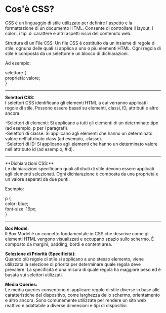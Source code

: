 <h1>Cos'è CSS?</h1>
CSS è un linguaggio di stile utilizzato per definire l'aspetto e la formattazione di un documento HTML.
Consente di controllare il layout, i colori, i tipi di carattere e altri aspetti visivi del contenuto web.

Struttura di un File CSS:
Un file CSS è costituito da un insieme di regole di stile, ognuna delle quali si applica a uno o più elementi HTML.
Ogni regola di stile è composta da un selettore e un blocco di dichiarazioni.

Ad esempio:

selettore {<br>
proprietà: valore;<br>
}

<hr>

**Selettori CSS:** <br>
I selettori CSS identificano gli elementi HTML a cui verranno applicati i regole di stile.
Possono essere basati su elementi, classi, ID, attributi e altro ancora.

-Selettori di elementi:
Si applicano a tutti gli elementi di un determinato tipo (ad esempio, p per i paragrafi). <br>
-Selettori di classe: Si applicano agli elementi che hanno un determinato valore nell'attributo class (ad esempio, .classe). <br>
-Selettori di ID: Si applicano agli elementi che hanno un determinato valore nell'attributo id (ad esempio, #id).

<hr>
**Dichiarazioni CSS:** <br>
Le dichiarazioni specificano quali attributi di stile devono essere applicati agli elementi selezionati. Ogni dichiarazione è composta da una proprietà e un valore separati da due punti.

Esempio:

p { <br>
color: blue; <br>
font-size: 16px; <br>
}

<hr>

**Box Model:** <br>
Il Box Model è un concetto fondamentale in CSS che descrive come gli elementi HTML vengono visualizzati
e occupano spazio sullo schermo. È composto da margini, padding, bordi e content area.

**Selezione di Priorità (Specificità):** <br>
Quando più regole di stile si applicano a uno stesso elemento, viene utilizzata la selezione di
priorità per determinare quale regola deve prevalere. La specificità è una misura di quale regola
ha maggiore peso ed è basata sui selettori utilizzati.

**Media Queries:** <br>
Le media queries consentono di applicare regole di stile diverse in base alle caratteristiche del dispositivo,
come larghezza dello schermo, orientamento e altro ancora. Sono comunemente utilizzate per rendere un sito web
reattivo e adattabile a diverse dimensioni e tipi di dispositivi.
